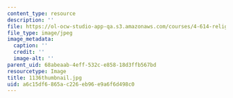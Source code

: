 ```yaml
---
content_type: resource
description: ''
file: https://ol-ocw-studio-app-qa.s3.amazonaws.com/courses/4-614-religious-architecture-and-islamic-cultures-fall-2002/a6c15df6865ac226eb96e9a6f6d498c0_1136thumbnail.jpg
file_type: image/jpeg
image_metadata:
  caption: ''
  credit: ''
  image-alt: ''
parent_uid: 68abeaab-4eff-532c-e858-18d3ffb567bd
resourcetype: Image
title: 1136thumbnail.jpg
uid: a6c15df6-865a-c226-eb96-e9a6f6d498c0
---
```

